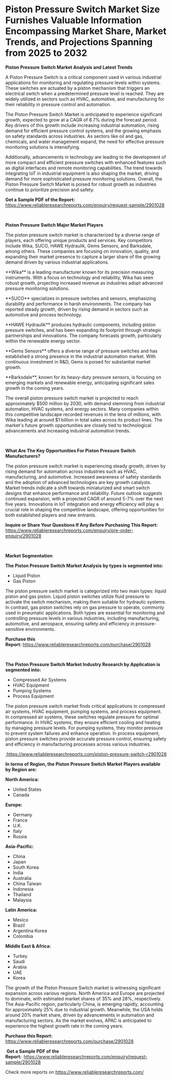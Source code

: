 <p><h1>Piston Pressure Switch Market Size Furnishes Valuable Information Encompassing Market Share, Market Trends, and Projections Spanning from 2025 to 2032</h1></p><p><strong>Piston Pressure Switch Market Analysis and Latest Trends</strong></p>
<p><p>A Piston Pressure Switch is a critical component used in various industrial applications for monitoring and regulating pressure levels within systems. These switches are actuated by a piston mechanism that triggers an electrical switch when a predetermined pressure level is reached. They are widely utilized in sectors such as HVAC, automotive, and manufacturing for their reliability in pressure control and automation.</p><p>The Piston Pressure Switch Market is anticipated to experience significant growth, expected to grow at a CAGR of 8.7% during the forecast period. Key drivers of this growth include increasing industrial automation, rising demand for efficient pressure control systems, and the growing emphasis on safety standards across industries. As sectors like oil and gas, chemicals, and water management expand, the need for effective pressure monitoring solutions is intensifying.</p><p>Additionally, advancements in technology are leading to the development of more compact and efficient pressure switches with enhanced features such as digital interfaces and remote monitoring capabilities. The trend towards integrating IoT in industrial equipment is also shaping the market, driving demand for more sophisticated pressure monitoring solutions. Overall, the Piston Pressure Switch Market is poised for robust growth as industries continue to prioritize precision and safety.</p></p>
<p><strong>Get a Sample PDF of the Report:&nbsp;</strong> <a href="https://www.reliableresearchreports.com/enquiry/request-sample/2901028?utm_campaign=3063&utm_medium=2&utm_source=Github&utm_content=ia&utm_term=16032025&utm_id=piston-pressure-switch">https://www.reliableresearchreports.com/enquiry/request-sample/2901028</a></p>
<p>&nbsp;</p>
<p><strong>Piston Pressure Switch Major Market Players</strong></p>
<p><p>The piston pressure switch market is characterized by a diverse range of players, each offering unique products and services. Key competitors include Wika, SUCO, HAWE Hydraulik, Gems Sensors, and Barksdale, among others. These companies are focusing on innovation, quality, and expanding their market presence to capture a larger share of the growing demand driven by various industrial applications.</p><p>**Wika** is a leading manufacturer known for its precision measuring instruments. With a focus on technology and reliability, Wika has seen robust growth, projecting increased revenue as industries adopt advanced pressure monitoring solutions.</p><p>**SUCO** specializes in pressure switches and sensors, emphasizing durability and performance in harsh environments. The company has reported steady growth, driven by rising demand in sectors such as automotive and process technology.</p><p>**HAWE Hydraulik** produces hydraulic components, including piston pressure switches, and has been expanding its footprint through strategic partnerships and innovations. The company forecasts growth, particularly within the renewable energy sector.</p><p>**Gems Sensors** offers a diverse range of pressure switches and has established a strong presence in the industrial automation market. With continuous investment in R&D, Gems is poised for substantial market growth.</p><p>**Barksdale**, known for its heavy-duty pressure sensors, is focusing on emerging markets and renewable energy, anticipating significant sales growth in the coming years.</p><p>The overall piston pressure switch market is projected to reach approximately $500 million by 2030, with demand stemming from industrial automation, HVAC systems, and energy sectors. Many companies within this competitive landscape recorded revenues in the tens of millions, with Wika leading at around $1 billion in total sales across its product lines. The market's future growth opportunities are closely tied to technological advancements and increasing industrial automation trends.</p></p>
<p>&nbsp;</p>
<p><strong>What Are The Key Opportunities For Piston Pressure Switch Manufacturers?</strong></p>
<p><p>The piston pressure switch market is experiencing steady growth, driven by rising demand for automation across industries such as HVAC, manufacturing, and automotive. Increased awareness of safety standards and the adoption of advanced technologies are key growth catalysts. Market trends indicate a shift towards miniaturized and smart switch designs that enhance performance and reliability. Future outlook suggests continued expansion, with a projected CAGR of around 5-7% over the next five years. Innovations in IoT integration and energy efficiency will play a crucial role in shaping the competitive landscape, offering opportunities for both established players and new entrants.</p></p>
<p><strong>Inquire or Share Your Questions If Any Before Purchasing This Report:</strong> <a href="https://www.reliableresearchreports.com/enquiry/pre-order-enquiry/2901028?utm_campaign=3063&utm_medium=2&utm_source=Github&utm_content=ia&utm_term=16032025&utm_id=piston-pressure-switch">https://www.reliableresearchreports.com/enquiry/pre-order-enquiry/2901028</a></p>
<p>&nbsp;</p>
<p><strong>Market Segmentation</strong></p>
<p><strong>The Piston Pressure Switch Market Analysis by types is segmented into:</strong></p>
<p><ul><li>Liquid Piston</li><li>Gas Piston</li></ul></p>
<p><p>The piston pressure switch market is categorized into two main types: liquid piston and gas piston. Liquid piston switches utilize fluid pressure to activate the switch mechanism, making them suitable for hydraulic systems. In contrast, gas piston switches rely on gas pressure to operate, commonly used in pneumatic applications. Both types are essential for monitoring and controlling pressure levels in various industries, including manufacturing, automotive, and aerospace, ensuring safety and efficiency in pressure-sensitive environments.</p></p>
<p><strong>Purchase this Report:&nbsp;</strong><a href="https://www.reliableresearchreports.com/purchase/2901028?utm_campaign=3063&utm_medium=2&utm_source=Github&utm_content=ia&utm_term=16032025&utm_id=piston-pressure-switch">https://www.reliableresearchreports.com/purchase/2901028</a></p>
<p>&nbsp;</p>
<p><strong>The Piston Pressure Switch Market Industry Research by Application is segmented into:</strong></p>
<p><ul><li>Compressed Air Systems</li><li>HVAC Equipment</li><li>Pumping Systems</li><li>Process Equipment</li></ul></p>
<p><p>The piston pressure switch market finds critical applications in compressed air systems, HVAC equipment, pumping systems, and process equipment. In compressed air systems, these switches regulate pressure for optimal performance. In HVAC systems, they ensure efficient cooling and heating by managing pressure levels. For pumping systems, they monitor pressure to prevent system failures and enhance operation. In process equipment, piston pressure switches provide accurate pressure control, ensuring safety and efficiency in manufacturing processes across various industries.</p></p>
<p><a href="https://www.reliableresearchreports.com/piston-pressure-switch-r2901028?utm_campaign=3063&utm_medium=2&utm_source=Github&utm_content=ia&utm_term=16032025&utm_id=piston-pressure-switch">&nbsp;https://www.reliableresearchreports.com/piston-pressure-switch-r2901028</a></p>
<p><strong>In terms of Region, the Piston Pressure Switch Market Players available by Region are:</strong></p>
<p>
    <p> <strong> North America: </strong>
        <ul>
            <li>United States</li>
            <li>Canada</li>
        </ul>
        </p> 
    <p> <strong> Europe: </strong>
        <ul>
            <li>Germany</li>
            <li>France</li>
            <li>U.K.</li>
            <li>Italy</li>
            <li>Russia</li>
        </ul>
        </p> 
    <p> <strong> Asia-Pacific: </strong>
        <ul>
            <li>China</li>
            <li>Japan</li>
            <li>South Korea</li>
            <li>India</li>
            <li>Australia</li>
            <li>China Taiwan</li>
            <li>Indonesia</li>
            <li>Thailand</li>
            <li>Malaysia</li>
        </ul>
        </p> 
    <p> <strong> Latin America: </strong>
        <ul>
            <li>Mexico</li>
            <li>Brazil</li>
            <li>Argentina Korea</li>
            <li>Colombia</li>
        </ul>
        </p> 
    <p> <strong> Middle East & Africa: </strong>
        <ul>
            <li>Turkey</li>
            <li>Saudi</li>
            <li>Arabia</li>
            <li>UAE</li>
            <li>Korea</li>
        </ul>
    </p>
    </p>
<p><p>The growth of the Piston Pressure Switch market is witnessing significant expansion across various regions. North America and Europe are projected to dominate, with estimated market shares of 35% and 28%, respectively. The Asia-Pacific region, particularly China, is emerging rapidly, accounting for approximately 25% due to industrial growth. Meanwhile, the USA holds around 20% market share, driven by advancements in automation and manufacturing sectors. As the market evolves, APAC is anticipated to experience the highest growth rate in the coming years.</p></p>
<p><strong>Purchase this Report: </strong><a href="https://www.reliableresearchreports.com/purchase/2901028?utm_campaign=3063&utm_medium=2&utm_source=Github&utm_content=ia&utm_term=16032025&utm_id=piston-pressure-switch">https://www.reliableresearchreports.com/purchase/2901028</a></p>
<p>&nbsp;<strong>Get a Sample PDF of the Report:&nbsp;&nbsp;</strong><a href="https://www.reliableresearchreports.com/enquiry/request-sample/2901028?utm_campaign=3063&utm_medium=2&utm_source=Github&utm_content=ia&utm_term=16032025&utm_id=piston-pressure-switch">https://www.reliableresearchreports.com/enquiry/request-sample/2901028</a></p>
<p><strong></strong></p>
<p>Check more reports on <a href="https://www.reliableresearchreports.com/?utm_campaign=3063&utm_medium=2&utm_source=Github&utm_content=ia&utm_term=16032025&utm_id=piston-pressure-switch">https://www.reliableresearchreports.com/</a></p>